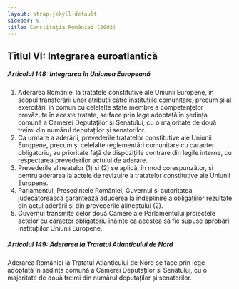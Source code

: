 ```yaml
---
layout: strap-jekyll-default
sidebar: 0
title: Constituția României (2003)
---
```


## Titlul VI: Integrarea euroatlantică

##### **Articolul 148**: *Integrarea în Uniunea Europeană*

1. Aderarea României la tratatele constitutive ale Uniunii Europene, în scopul transferării unor atribuții către instituțiile comunitare, precum și al exercitării în comun cu celelalte state membre a competențelor prevăzute în aceste tratate, se face prin lege adoptată în ședința comună a Camerei Deputaților și Senatului, cu o majoritate de două treimi din numărul deputaților și senatorilor.
1. Ca urmare a aderării, prevederile tratatelor constitutive ale Uniunii Europene, precum și celelalte reglementări comunitare cu caracter obligatoriu, au prioritate față de dispozițiile contrare din legile interne, cu respectarea prevederilor actului de aderare.
1. Prevederile alineatelor (1) și (2) se aplică, în mod corespunzător, și pentru aderarea la actele de revizuire a tratatelor constitutive ale Uniunii Europene.
1. Parlamentul, Președintele României, Guvernul și autoritatea judecătorească garantează aducerea la îndeplinire a obligațiilor rezultate din actul aderării și din prevederile alineatului (2).
1. Guvernul transmite celor două Camere ale Parlamentului proiectele actelor cu caracter obligatoriu înainte ca acestea să fie supuse aprobării instituțiilor Uniunii Europene.

##### **Articolul 149**: *Aderarea la Tratatul Atlanticului de Nord*

Aderarea României la Tratatul Atlanticului de Nord se face prin lege adoptată în ședința comună a Camerei Deputaților și Senatului, cu o majoritate de două treimi din numărul deputaților și senatorilor.